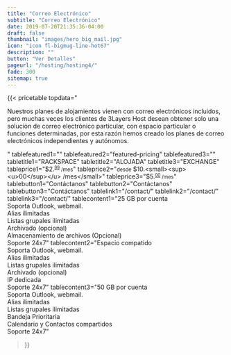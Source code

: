 ```yaml
---
title: "Correo Electrónico"
subtitle: "Correo Electrónico"
date: 2019-07-20T21:35:36-04:00
draft: false
thumbnail: "images/hero_big_mail.jpg"
icon: "icon fl-bigmug-line-hot67"
description: ""
button: "Ver Detalles"
pageurl: "/hosting/hosting4/"
fade: 300
sitemap: true
---
```


{{< pricetable 
topdata="<p>Nuestros planes de alojamientos vienen con correo electrónicos incluidos, pero muchas veces los clientes de 3Layers Host desean obtener solo una solución de correo electrónico particular, con espacio particular o funciones determinadas, por esta razón hemos creado los planes de correo electrónicos independientes y autónomos.</p>"
tablefeatured1="" tablefeatured2="featured-pricing" tablefeatured3="" 
tabletitle1="RACKSPACE" tabletitle2="ALOJADA" tabletitle3="EXCHANGE" 
tableprice1="$2.<small><sup><u>99</sup></u> /mes</small>" tableprice2="<small>desde</small> $10.<small><sup><u>00</sup></u> /mes</small>" tableprice3="$5.<small><sup><u>00</sup></u> /mes</small>"
tablebutton1="Contáctanos" tablebutton2="Contáctanos" tablebutton3="Contáctanos" 
tablelink1="/contact/" tablelink2="/contact/" tablelink3="/contact/" 
tablecontent1="25 GB por cuenta<br>Soporta Outlook, webmail.<br>Alias ilimitadas<br>Listas grupales ilimitadas<br>Archivado (opcional)<br>Almacenamiento de archivos (Opcional)<br>Soporte 24x7" 
tablecontent2="Espacio compatido<br>Soporta Outlook, webmail.<br>Alias ilimitadas<br>Listas grupales ilimitadas<br>Archivado (opcional)<br>IP dedicada<br>Soporte 24x7" 
tablecontent3="50 GB por cuenta<br>Soporta Outlook, webmail.<br>Alias ilimitadas<br>Listas grupales ilimitadas<br>Bandeja Prioritaria<br>Calendario y Contactos compartidos<br>Soporte 24x7" 


 >}}